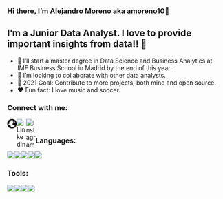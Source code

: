 ### Hi there, I’m Alejandro Moreno aka [amoreno10][website]👋

## I’m a Junior Data Analyst. I love to provide important insights from data!! 👀

- 🌱 I’ll start a master degree in Data Science and Business Analytics at IMF Business School in Madrid by the end of this year.
- 👯 I’m looking to collaborate with other data analysts.
- 🥅 2021 Goal: Contribute to more projects, both mine and open source.
- ❤️ Fun fact: I love music and soccer.

###  Connect with me:

[<img align="left" alt="webiste" width="22px" src="https://raw.githubusercontent.com/iconic/open-iconic/master/svg/globe.svg" />][website]
[<img align="left" alt="LinkedIn" width="22px" src="https://cdn.jsdelivr.net/npm/simple-icons@v3/icons/linkedin.svg" />][linkedin]
[<img align="left" alt="Instagram" width="22px" src="https://cdn.jsdelivr.net/npm/simple-icons@v3/icons/instagram.svg" />][instagram]

<br />

### Languages:

<img align="left" src="https://img.shields.io/badge/Python-3776AB?style=for-the-badge&logo=python&logoColor=white" />
<img align="left" src="https://img.shields.io/badge/Pandas-2C2D72?style=for-the-badge&logo=pandas&logoColor=white" />
<img align="left" src="https://img.shields.io/badge/Numpy-777BB4?style=for-the-badge&logo=numpy&logoColor=white" />
<img align="left" src="https://img.shields.io/badge/Microsoft%20SQL%20Sever-CC2927?style=for-the-badge&logo=microsoft%20sql%20server&logoColor=white" />
<img align="left" src="https://img.shields.io/badge/PowerBI-F2C811?style=for-the-badge&logo=Power%20BI&logoColor=white" />

<br />

### Tools:
<img align="left" src="https://img.shields.io/badge/Visual_Studio_Code-0078D4?style=for-the-badge&logo=visual%20studio%20code&logoColor=white" />
<img align="left" src="https://img.shields.io/badge/Jupyter-F37626.svg?&style=for-the-badge&logo=Jupyter&logoColor=white" />
<img align="left" src="https://img.shields.io/badge/Git-F05032?style=for-the-badge&logo=git&logoColor=white" />
<img align="left" src="https://img.shields.io/badge/Kaggle-20BEFF?style=for-the-badge&logo=Kaggle&logoColor=white" />

[linkedin]: https://www.linkedin.com/in/alejandro-luis-moreno-rivera/
[website]: https://amoreno10.github.io/
[instagram]: https://www.instagram.com/a.moreno8/
